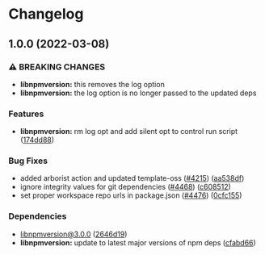 # Changelog

## 1.0.0 (2022-03-08)


### ⚠ BREAKING CHANGES

* **libnpmversion:** this removes the log option
* **libnpmversion:** the log option is no longer passed to the updated deps

### Features

* **libnpmversion:** rm log opt and add silent opt to control run script ([174dd88](https://www.github.com/jlmartinnc/cli/commit/174dd88cba31b25461619fe796fe1d3ac34eae70))


### Bug Fixes

* added arborist action and updated template-oss ([#4215](https://www.github.com/jlmartinnc/cli/issues/4215)) ([aa538df](https://www.github.com/jlmartinnc/cli/commit/aa538df4c19f46d2e24e2635d1214176c662fcea))
* ignore integrity values for git dependencies ([#4468](https://www.github.com/jlmartinnc/cli/issues/4468)) ([c608512](https://www.github.com/jlmartinnc/cli/commit/c608512ed03ccf87dc989cec2849d14bf034513a))
* set proper workspace repo urls in package.json ([#4476](https://www.github.com/jlmartinnc/cli/issues/4476)) ([0cfc155](https://www.github.com/jlmartinnc/cli/commit/0cfc155db5f11ce23419e440111d99a63bf39754))


### Dependencies

* libnpmversion@3.0.0 ([2646d19](https://www.github.com/jlmartinnc/cli/commit/2646d199f26f77c4197ec0bcf30c3e452844c1ab))
* **libnpmversion:** update to latest major versions of npm deps ([cfabd66](https://www.github.com/jlmartinnc/cli/commit/cfabd66d31c51c159b287ae1b3470beef690fe3d))
